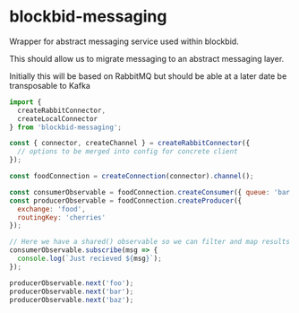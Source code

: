 # blockbid-messaging

Wrapper for abstract messaging service used within blockbid.

This should allow us to migrate messaging to an abstract messaging layer.

Initially this will be based on RabbitMQ but should be able at a later date be transposable to Kafka

```javascript
import {
  createRabbitConnector,
  createLocalConnector
} from 'blockbid-messaging';

const { connector, createChannel } = createRabbitConnector({
  // options to be merged into config for concrete client
});

const foodConnection = createConnection(connector).channel();

const consumerObservable = foodConnection.createConsumer({ queue: 'bar' });
const producerObservable = foodConnection.createProducer({
  exchange: 'food',
  routingKey: 'cherries'
});

// Here we have a shared() observable so we can filter and map results and listen as many times as required.
consumerObservable.subscribe(msg => {
  console.log(`Just recieved ${msg}`);
});

producerObservable.next('foo');
producerObservable.next('bar');
producerObservable.next('baz');
```

